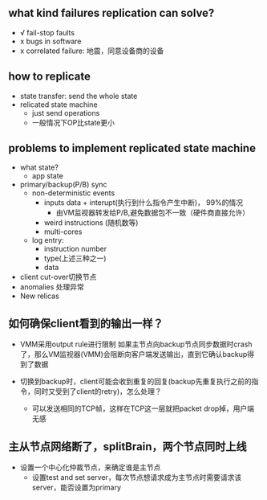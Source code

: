 ## what kind failures replication can solve?
- √ fail-stop faults
- x bugs in software 
- x correlated failure: 地震，同意设备商的设备

## how to replicate
- state transfer: send the whole state
- relicated state machine
    - just send operations
    - 一般情况下OP比state更小

## problems to implement replicated state machine
- what state?
    - app state
- primary/backup(P/B) sync
    - non-deterministic events
        - inputs data + interupt(执行到什么指令产生中断)， 99%的情况
            - 由VM监视器转发给P/B,避免数据包不一致（硬件商直接允许）
        - weird instructions (随机数等)
        - multi-cores
    - log entry:
        - instruction number
        - type(上述三种之一)
        - data
- client cut-over切换节点
- anomalies 处理异常
- New relicas

## 如何确保client看到的输出一样？
- VMM采用output rule进行限制
如果主节点向backup节点同步数据时crash了，那么VM监视器(VMM)会阻断向客户端发送输出，直到它确认backup得到了数据

- 切换到backup时，client可能会收到重复的回复(backup先重复执行之前的指令，同时又受到了client的retry)，怎么处理？
    - 可以发送相同的TCP帧，这样在TCP这一层就把packet drop掉，用户端无感 

## 主从节点网络断了，splitBrain，两个节点同时上线
- 设置一个中心化仲裁节点，来确定谁是主节点
    - 设置test and set server，每次节点想请求成为主节点时需要请求该server，能否设置为primary